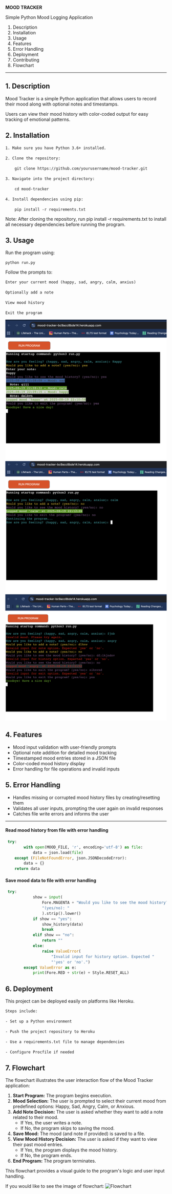 **MOOD TRACKER**

Simple Python Mood Logging Application

1. Description
2. Installation
3. Usage
4. Features
5. Error Handling
6. Deployment
7. Contributing
8. Flowchart

---

## 1. Description
Mood Tracker is a simple Python application that allows users to record their mood along with optional notes and timestamps. 

Users can view their mood history with color-coded output for easy tracking of emotional patterns.

## 2. Installation
    1. Make sure you have Python 3.6+ installed.

    2. Clone the repository:

        git clone https://github.com/yourusername/mood-tracker.git

    3. Navigate into the project directory:

        cd mood-tracker

    4. Install dependencies using pip:

        pip install -r requirements.txt

 Note: After cloning the repository, run pip install -r requirements.txt to install all necessary dependencies before running the program.

## 3. Usage
Run the program using:

    python run.py

Follow the prompts to:

    Enter your current mood (happy, sad, angry, calm, anxius)

    Optionally add a note
    
    View mood history
    
    Exit the program

![test_1](images/test_1.png)
![test_2](images/test_2.png)
![test_3](images/test_3.png)

## 4. Features
- Mood input validation with user-friendly prompts
- Optional note addition for detailed mood tracking
- Timestamped mood entries stored in a JSON file
- Color-coded mood history display
- Error handling for file operations and invalid inputs

## 5. Error Handling
- Handles missing or corrupted mood history files by creating/resetting them
- Validates all user inputs, prompting the user again on invalid responses
- Catches file write errors and informs the user
------------------------------------------------------------------------------------------
#### Read mood history from file with error handling

```python
 try:
        with open(MOOD_FILE, 'r', encoding='utf-8') as file:
            data = json.load(file)
    except (FileNotFoundError, json.JSONDecodeError):
        data = {}
    return data
```

#### Save mood data to file with error handling
```python
 try:
            show = input(
                Fore.MAGENTA + "Would you like to see the mood history? "
                "(yes/no): "
                ).strip().lower()
            if show == "yes":
                show_history(data)
                break
            elif show == "no":
                return ""
            else:
                raise ValueError(
                    "Invalid input for history option. Expected "
                    "'yes' or 'no'.")
        except ValueError as e:
            print(Fore.RED + str(e) + Style.RESET_ALL)
```


## 6. Deployment
This project can be deployed easily on platforms like Heroku.

    Steps include:

    - Set up a Python environment

    - Push the project repository to Heroku

    - Use a requirements.txt file to manage dependencies

    - Configure Procfile if needed

## 7. Flowchart

The flowchart illustrates the user interaction flow of the Mood Tracker application:

1. **Start Program:** The program begins execution.
2. **Mood Selection:** The user is prompted to select their current mood from predefined options: Happy, Sad, Angry, Calm, or Anxious.
3. **Add Note Decision:** The user is asked whether they want to add a note related to their mood.
    - If Yes, the user writes a note.
    - If No, the program skips to saving the mood.
4. **Save Mood:** The mood (and note if provided) is saved to a file.
5. **View Mood History Decision:** The user is asked if they want to view their past mood entries.
    - If Yes, the program displays the mood history.
    - If No, the program ends.
6. **End Program:** The program terminates.

This flowchart provides a visual guide to the program's logic and user input handling.

If you would like to see the image of flowchart:
![Flowchart](images/flowchart-mood_tracker.pngflowchart-mood_tracker.png)
